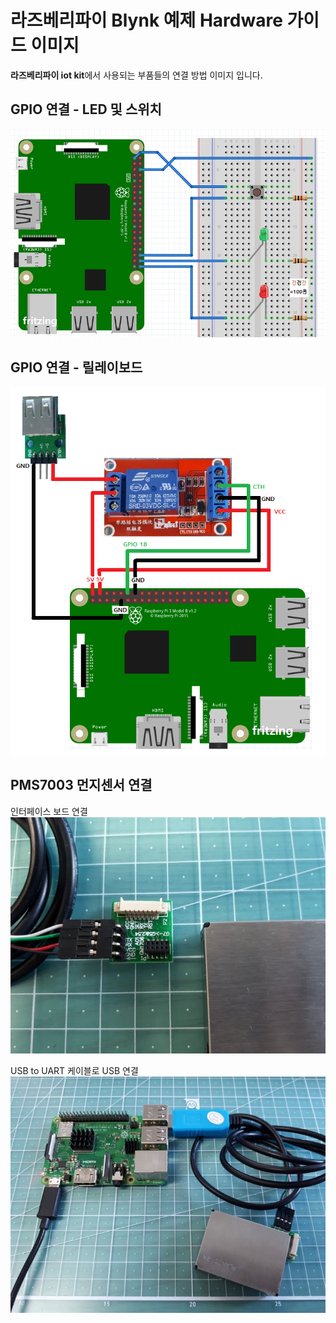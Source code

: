 # 라즈베리파이 Blynk 예제 Hardware 가이드 이미지
  
**라즈베리파이 iot kit**에서 사용되는 부품들의 연결 방법 이미지 입니다.  
  
## GPIO 연결 - LED 및 스위치  
  
![01.rpi-gpio](./01.rpi-gpio.png)  
  
## GPIO 연결 - 릴레이보드  
  
![02.pi-relay](./02.pi-relay.png)  
  
## PMS7003 먼지센서 연결  
  
인터페이스 보드 연결  
![03.PMS7003_interface_board.jpg](./03.PMS7003_interface_board.jpg)  
  
USB to UART 케이블로 USB 연결  
![04.USB_to_UART.jpg](./04.USB_to_UART.jpg)  
  